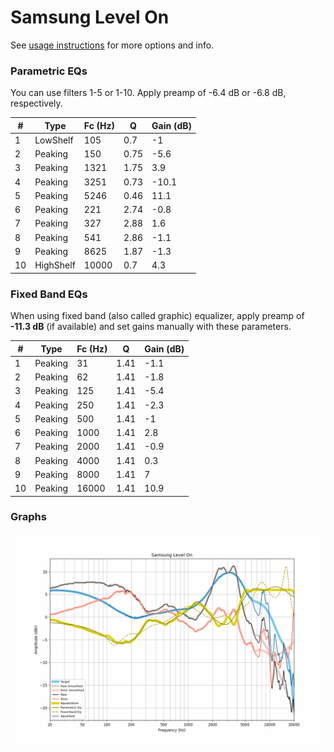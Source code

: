 # Samsung Level On
See [usage instructions](https://github.com/jaakkopasanen/AutoEq#usage) for more options and info.

### Parametric EQs
You can use filters 1-5 or 1-10. Apply preamp of -6.4 dB or -6.8 dB, respectively.

|   # | Type      |   Fc (Hz) |    Q |   Gain (dB) |
|-----|-----------|-----------|------|-------------|
|   1 | LowShelf  |       105 | 0.7  |        -1   |
|   2 | Peaking   |       150 | 0.75 |        -5.6 |
|   3 | Peaking   |      1321 | 1.75 |         3.9 |
|   4 | Peaking   |      3251 | 0.73 |       -10.1 |
|   5 | Peaking   |      5246 | 0.46 |        11.1 |
|   6 | Peaking   |       221 | 2.74 |        -0.8 |
|   7 | Peaking   |       327 | 2.88 |         1.6 |
|   8 | Peaking   |       541 | 2.86 |        -1.1 |
|   9 | Peaking   |      8625 | 1.87 |        -1.3 |
|  10 | HighShelf |     10000 | 0.7  |         4.3 |

### Fixed Band EQs
When using fixed band (also called graphic) equalizer, apply preamp of **-11.3 dB** (if available) and set gains manually with these parameters.

|   # | Type    |   Fc (Hz) |    Q |   Gain (dB) |
|-----|---------|-----------|------|-------------|
|   1 | Peaking |        31 | 1.41 |        -1.1 |
|   2 | Peaking |        62 | 1.41 |        -1.8 |
|   3 | Peaking |       125 | 1.41 |        -5.4 |
|   4 | Peaking |       250 | 1.41 |        -2.3 |
|   5 | Peaking |       500 | 1.41 |        -1   |
|   6 | Peaking |      1000 | 1.41 |         2.8 |
|   7 | Peaking |      2000 | 1.41 |        -0.9 |
|   8 | Peaking |      4000 | 1.41 |         0.3 |
|   9 | Peaking |      8000 | 1.41 |         7   |
|  10 | Peaking |     16000 | 1.41 |        10.9 |

### Graphs
![](./Samsung%20Level%20On.png)
